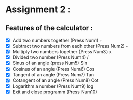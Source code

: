 # Assignment 2 :
## Features of the calculator :
- [x] Add two numbers together (Press Num1) +
- [x] Subtract two numbers from each other (Press Num2) -
- [x] Multiply two numbers together (Press Num3) x
- [x] Divided two number (Press Num4) /
- [x] Sinus of an angle (press Num5) Sin
- [x] Cosinus of an angle (Press Num6) Cos
- [x] Tangent of an angle (Press Num7) Tan
- [x] Cotangent of an angle (Press Num8) Cot
- [x] Logarithm a number (Press Num9) log
- [x] Exit and close programm (Press Num10) 
